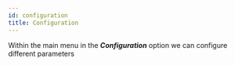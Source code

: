 ```yaml
---
id: configuration
title: Configuration
---
```


Within the main menu in the _**Configuration**_ option we can configure different parameters
